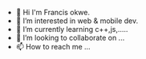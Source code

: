 - 👋 Hi I'm Francis okwe.
- 👀 I’m interested in web & mobile dev.
- 🌱 I’m currently learning c++,js,.....
- 💞️ I’m looking to collaborate on ...
- 📫 How to reach me ...
